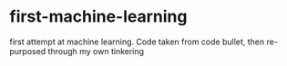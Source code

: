 # first-machine-learning
first attempt at machine learning. Code taken from code bullet, then re-purposed through my own tinkering
